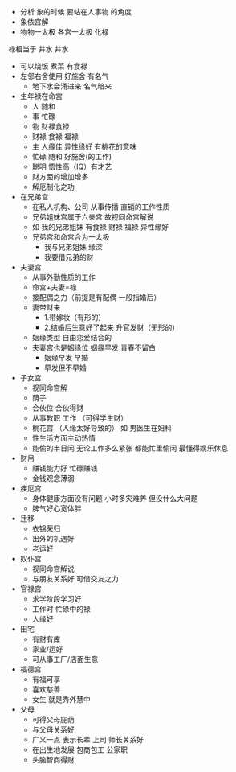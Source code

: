 - 分析 象的时候 要站在人事物 的角度
- 象依宫解
- 物物一太极 各宫一太极 
化禄 

禄相当于 井水 井水
- 可以烧饭 煮菜 有食禄
- 左邻右舍使用 好施舍 有名气
  - 地下水会涌进来 名气暗来
- 生年禄在命宫
  - 人 随和
  - 事 忙碌
  - 物 财禄食禄
  - 财禄 食禄 福禄
  - 主 人缘佳 异性缘好 有桃花的意味
  - 忙碌 随和 好施舍(的工作)
  - 聪明 悟性高（IQ）有才艺
  - 财方面的增加增多
  - 解厄制化之功
- 在兄弟宫
  - 在私人机构、公司 从事传播 直销的工作性质
  - 兄弟姐妹宫属于六亲宫 故视同命宫解说
  - 如 我的兄弟姐妹 有食禄 财禄 福禄 异性缘好
  - 兄弟宫和命宫合为一太极
    - 我与兄弟姐妹 缘深 
    - 我要借兄弟的财
- 夫妻宫
  - 从事外勤性质的工作
  - 命宫+夫妻=禄
  - 接配偶之力（前提是有配偶 一般指婚后）
  - 妻带财来
    - 1.带嫁妆（有形的）
    - 2.结婚后生意好了起来 升官发财（无形的）
  - 姻缘类型 自由恋爱结合的
  - 夫妻宫也是姻缘位 姻缘早发 青春不留白
    - 姻缘早发 早婚
    - 早发但不早婚
- 子女宫
  - 视同命宫解
  - 荫子
  - 合伙位 合伙得财 
  - 从事教职 工作 （可得学生财）    
  - 桃花宫 （人缘太好导致的） 如 男医生在妇科
  - 性生活方面主动热情 
  - 能偷的半日闲 无论工作多么紧张 都能忙里偷闲 最懂得娱乐休息
- 财帛
  - 赚钱能力好 忙碌赚钱
  - 金钱观念薄弱
- 疾厄宫
  - 身体健康方面没有问题 小时多灾难养 但没什么大问题
  - 脾气好心宽体胖
- 迁移
  - 衣锦荣归
  - 出外的机遇好
  - 老运好
- 奴仆宫
  - 视同命宫解说
  - 与朋友关系好 可借交友之力
- 官禄宫
  - 求学阶段学习好 
  - 工作时 忙碌中的禄 
  - 人缘好
- 田宅 
  - 有财有库
  - 家业/运好
  - 可从事工厂/店面生意
- 福德宫
  - 有福可享
  - 喜欢慈善
  - 女生 就是秀外慧中
- 父母
  - 可得父母庇荫
  - 与父母关系好
  - 广义一点 表示长辈 上司 师长关系好 
  - 在出生地发展 包商包工 公家职 
  - 头脑智商得财


